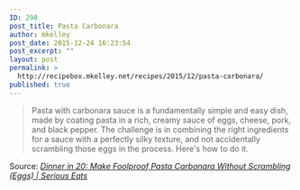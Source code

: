 ```yaml
---
ID: 298
post_title: Pasta Carbonara
author: mkelley
post_date: 2015-12-24 16:23:54
post_excerpt: ""
layout: post
permalink: >
  http://recipebox.mkelley.net/recipes/2015/12/pasta-carbonara/
published: true
---
```

<blockquote>Pasta with carbonara sauce is a fundamentally simple and easy dish, made by coating pasta in a rich, creamy sauce of eggs, cheese, pork, and black pepper. The challenge is in combining the right ingredients for a sauce with a perfectly silky texture, and not accidentally scrambling those eggs in the process. Here's how to do it.</blockquote>
Source: <em><a href="http://www.seriouseats.com/2015/12/how-to-make-the-best-carbonara-sauce-spaghetti-pasta.html">Dinner in 20: Make Foolproof Pasta Carbonara Without Scrambling (Eggs) | Serious Eats</a></em>